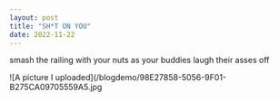 ```yaml
---
layout: post
title: "SH*T ON YOU"
date: 2022-11-22
---
```


smash the railing with your nuts as your buddies laugh their asses off

![A picture I uploaded](/blogdemo/98E27858-5056-9F01-B275CA09705559A5.jpg
